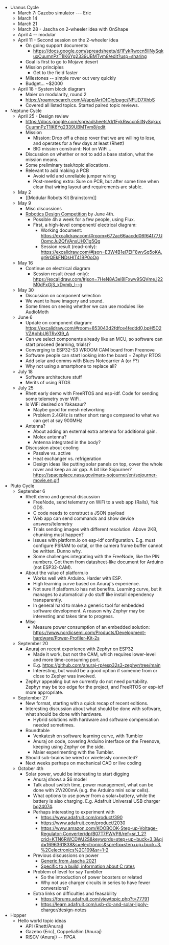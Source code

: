 - Uranus Cycle
    - March 7: Gazebo simulator --- Eric
    - March 14
    - March 21
    - March 28 - Jascha on 2-wheeler idea with OnShape
    - April 4 -- modular
    - April 11 - Second session on the 2-wheeler idea
        - On going support documents:
            - https://docs.google.com/spreadsheets/d/1FykRwccn5lINySqkuxCuumnPzT1lK6Yg2339UBMTvm8/edit?usp=sharing
        - Goal is first to go to Mojave desert
        - Mission principles
            - Get to the field faster
        - Milestones -- simple rover out very quickly
        - Budget... ~$2000
    - April 18 - System block diagram
        - Maier on modularity, round 2
        - https://roamresearch.com/#/app/ArtOfGig/page/NFUD7XhbS
        - Covered all listed topics. Started paired topic reviews.
- Neptune Cycle
    - April 25 - Design review
        - https://docs.google.com/spreadsheets/d/1FykRwccn5lINySqkuxCuumnPzT1lK6Yg2339UBMTvm8/edit
        - Mission
            - Mission: Drop off a cheap rover that we are willing to lose, and operates for a few days at least (Rhett)
            - BIG mission constraint: Not on WiFi...
        - Discussion on whether or not to add a base station, what the mission means.
        - Some preliminary task/topic allocations.
        - Relevant to add making a PCB
            - Avoid wild and unreliable jumper wiring
            - Post-meeting extra: Sure on PCB, but after some time when clear that wiring layout and requirements are stable.
    - May 2
        - [[Modular Robots Kit Brainstorm]] 
    - May 9
        - Misc discussions
        - [Robotics Design Competition](https://coda.io/@nicolas-tzovanis/robotics-design-competition) by June 4th.
            - Possible 4h a week for a few people, using Flux.
            - First, a high-level component/ electrical diagram:
                - Working document: https://excalidraw.com/#room=672ac66aacdd06f64f77,UOpmcJu2QfVAnsUHX1g5Qg
                - Session result (read-only): https://excalidraw.com/#json=E3W4B1el7EIF8wvSq5oKA,gr9rQEkFNDsHlT41BP0oOg
    - May 16
        - Continue on electrical diagram
            - Session result (read-only): https://excalidraw.com/#json=7HeN8A3el8lFxwv9SQVme,j22M0dFxGjS_xDvmb_l--g
    - May 30
        - Discussion on component selection
        - We want to have imagery and sound.
        - Some times on seeing whether we can use modules like AudioMoth
    - June 6
        - Update on component diagram: https://excalidraw.com/#room=853043d2fdfce4feddd0,bpH5D2VZAphbU6TRvXI9_A
        - Can we select components already like an MCU, so software can start proceed (learning, trials)?
        - Converging to ESP32-S3 WROOM CAM board from Freenove
        - Software people can start looking into the board + Zephyr RTOS
        - Add solar and comms with Blues Notecarrier A (or F?)
        - Why not using a smartphone to replace all?
    - July 18
        - Software architecture stuff
        - Merits of using RTOS
    - July 25
        - Rhett early demo with FreeRTOS and esp-idf. Code for sending some telemetry over WiFi.
        - Is WiFi desired on Yakasaur?
            - Maybe good for mesh networking
            - Problem 2.4GHz is rather short range compared to what we can get at say 900MHz
        - Antenna?
            - About adding an external extra antenna for additional gain.
            - Molex antenna?
            - Antenna integrated in the body?
        - Discussion about cooling
            - Passive vs. active
            - Heat exchanger vs. refrigeration
            - Design ideas like putting solar panels on top, cover the whole rover and keep an air gap. A bit like Sojourner? https://spaceplace.nasa.gov/mars-sojourner/en/sojourner-movie.en.gif
- Pluto Cycle
    - September 6
        - Rhett demo and general discussion
            - FreeNode, send telemetry on WiFi to a web app (Rails), Yak GDS.
            - C code needs to construct a JSON payload
            - Web app can send commands and show device answers/telemetry
            - Trials sending images with different resolution. Above 2KB, chunking must happen?
            - Issues with platform.io on esp-idf configuration. E.g. must configure PSRAM to octal, or the camera frame buffer cannot be written. Dunno why.
            - Some challenges integrating with the FreeNode, like the PIN numbers. Got them from datasheet-like document for Arduino (not ESP32-CAM).
        - About the value of platform.io
            - Works well with Arduino. Harder with ESP.
            - High learning curve based on Anuraj's experience.
            - Not sure if platform.io has net benefits. Learning curve, but it manages to automatically do stuff like install dependency transparently.
            - In general hard to make a generic tool for embedded software development. A reason why Zephyr may be interesting and takes time to progress.
        - Misc
            - Measure power consumption of an embedded solution: https://www.nordicsemi.com/Products/Development-hardware/Power-Profiler-Kit-2s
    - September 20
        - Anuraj on recent experience with Zephyr on ESP32
            - Made it work, but not the CAM, which requires lower-level and more time-consuming port.
            - E.g. https://github.com/anuraj-rp/esp32s3-zephyr/tree/main
            - Interesting, but would be a good option if someone from or close to Zephyr was involved.
        - Zephyr appealing but we currently do not need portability. Zephyr may be too edge for the project, and FreeRTOS or esp-idf more appropriate.
    - September 27
        - New format, starting with a quick recap of recent editions.
        - Interesting discussion about what should be done with software, what should be done with hardware.
            - Hybrid solutions with hardware and software compensation needed sometimes.
        - Roundtable
            - Venkatesh on software learning curve, with Tumbler
            - Anuraj on code, covering Arduino interface on the Freenove, keeping using Zephyr on the side.
            - Maier experimenting with the Tumbler.
        - Should sub-brains be wired or wirelessly connected?
        - Next weeks perhaps on mechanical CAD or live coding
    - October 4th
        - Solar power, would be interesting to start digging
            - Anuraj shows a $6 model
            - Talk about switch time, power management, what can be done with 2V/200mA (e.g. the Arduino mini solar cells).
            - What options to use power from a solar+battery, while the battery is also charging. E.g. Adafruit Universal USB charger [bq24074](https://www.adafruit.com/product/4755).
            - Perhaps interesting to experiment with
                - https://www.adafruit.com/product/390
                - https://www.adafruit.com/product/2030
                - https://www.amazon.com/KOOBOOK-Step-up-Voltage-Regulator-Converter/dp/B07T7FWVP8/ref=sr_1_2?crid=KTN6RWCDWJ2S&keywords=step+up+buck+3.3&qid=1696361838&s=electronics&sprefix=step+up+buck+3.%2Celectronics%2C109&sr=1-2
            - Previous discussions on power
                - [Generic from Jascha 2021](https://roamresearch.com/#/app/ArtOfGig/page/I-XFenJ15)
                - [Specific to a build, information about C rates](https://docs.google.com/presentation/d/1B1_3P2Bx_HTENlYiGnStAqVFiMOcmPkv/edit?usp=sharing&ouid=115092828216128017090&rtpof=true&sd=true)
            - Problem of level for say Tumbller
                - So the introduction of power boosters or related
                - Why not use charger circuits in series to have fewer conversions?
            - Extra links on difficulties and feasability
                - https://forums.adafruit.com/viewtopic.php?t=77791
                - https://learn.adafruit.com/usb-dc-and-solar-lipoly-charger/design-notes
- Hopper
    - Hello world topic ideas
        - API (Rhett/Anuraj)
        - Gazebo (Eric), CoppeliaSim (Anuraj)
        - RISCV (Anuraj) -- FPGA
